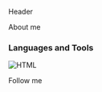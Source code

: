 Header

About me

### Languages and Tools

![HTML](https://img.shields.io/badge/-HTML-f16529?style=for-the-badge&logo=appveyor)

Follow me

